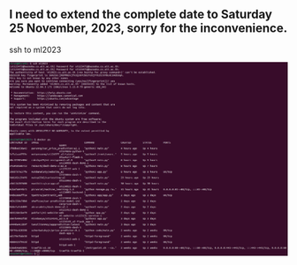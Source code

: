 ## I need to extend the complete date to Saturday 25 November, 2023, sorry for the inconvenience.

ssh to ml2023

![Car Price Prediction System_A2](ssh_to_ml2023.png)
